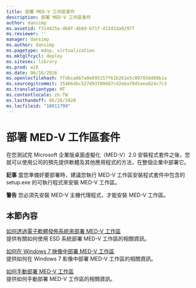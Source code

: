 ```yaml
---
title: 部署 MED-V 工作區套件
description: 部署 MED-V 工作區套件
author: dansimp
ms.assetid: f314425a-d60f-4b8d-b71f-d13d1da9297f
ms.reviewer: ''
manager: dansimp
ms.author: dansimp
ms.pagetype: mdop, virtualization
ms.mktglfcycl: deploy
ms.sitesec: library
ms.prod: w10
ms.date: 06/16/2016
ms.openlocfilehash: ffdbca667a0e695157f61b261e5c89793dd08b1a
ms.sourcegitcommit: 354664bc527d93f80687cd2eba70d1eea024c7c3
ms.translationtype: MT
ms.contentlocale: zh-TW
ms.lasthandoff: 06/26/2020
ms.locfileid: "10811799"
---
```

# 部署 MED-V 工作區套件


在您測試完 Microsoft 企業版桌面虛擬化（MED-V）2.0 安裝程式套件之後，您就可以使用公司的預先提供軟體及其他應用程式的方法，在整個企業中部署它。

**記事** 當您準備好要部署時，建議您執行 MED-V 工作區安裝程式套件中包含的 setup.exe 的可執行程式來安裝 MED-V 工作區。

 

**警告** 您必須先安裝 MED-V 主機代理程式，才能安裝 MED-V 工作區。

 

## 本節內容


<a href="" id="how-to-deploy-a-med-v-workspace-through-an-electronic-software-distribution-system"></a>[如何透過電子軟體發佈系統來部署 MED-V 工作區](how-to-deploy-a-med-v-workspace-through-an-electronic-software-distribution-system.md)  
提供有關如何使用 ESD 系統部署 MED-V 工作區的相關資訊。

<a href="" id="how-to-deploy-a-med-v-workspace-in-a-windows-7-image"></a>[如何在 Windows 7 映像中部署 MED-V 工作區](how-to-deploy-a-med-v-workspace-in-a-windows-7-image.md)  
提供如何在 Windows 7 影像中部署 MED-V 工作區的相關資訊。

<a href="" id="how-to-deploy-a-med-v-workspace-manually"></a>[如何手動部署 MED-V 工作區](how-to-deploy-a-med-v-workspace-manually.md)  
提供如何手動部署 MED-V 工作區的相關資訊。

 

 






